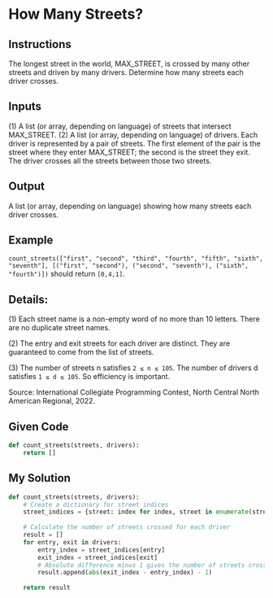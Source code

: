 # How Many Streets?

## Instructions

The longest street in the world, MAX_STREET, is crossed by many other streets and driven by many drivers. Determine how many streets each driver crosses.

## Inputs

(1) A list (or array, depending on language) of streets that intersect MAX_STREET. (2) A list (or array, depending on language) of drivers. Each driver is represented by a pair of streets. The first element of the pair is the street where they enter MAX_STREET; the second is the street they exit. The driver crosses all the streets between those two streets.

## Output

A list (or array, depending on language) showing how many streets each driver crosses.

## Example

`count_streets(["first", "second", "third", "fourth", "fifth", "sixth", "seventh"],
               [("first", "second"), ("second", "seventh"), ("sixth", "fourth")])` should return `[0,4,1]`.

## Details:

(1) Each street name is a non-empty word of no more than 10 letters. There are no duplicate street names.

(2) The entry and exit streets for each driver are distinct. They are guaranteed to come from the list of streets.

(3) The number of streets n satisfies `2 ≤ n ≤ 105`. The number of drivers d satisfies `1 ≤ d ≤ 105`. So efficiency is important.

Source: International Collegiate Programming Contest, North Central North American Regional, 2022.

## Given Code
```python
def count_streets(streets, drivers):
    return []
```

## My Solution
```python
def count_streets(streets, drivers):
    # Create a dictionary for street indices
    street_indices = {street: index for index, street in enumerate(streets)}
    
    # Calculate the number of streets crossed for each driver
    result = []
    for entry, exit in drivers:
        entry_index = street_indices[entry]
        exit_index = street_indices[exit]
        # Absolute difference minus 1 gives the number of streets crossed
        result.append(abs(exit_index - entry_index) - 1)
    
    return result
```
